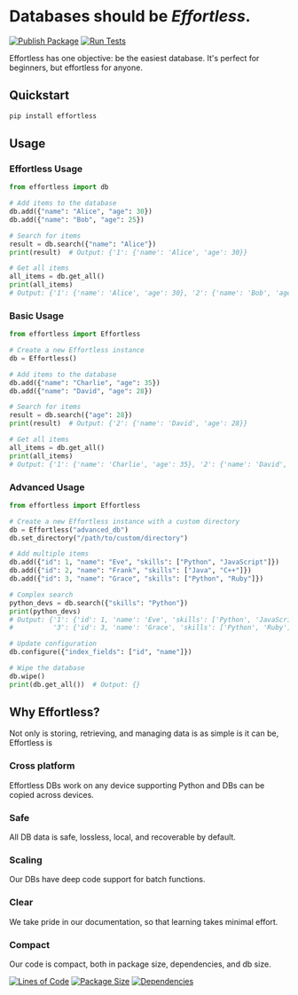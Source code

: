 # Databases should be _Effortless_.

[![Publish Package](https://github.com/bboonstra/Effortless/actions/workflows/publish.yml/badge.svg?branch=main)](https://github.com/bboonstra/Effortless/actions/workflows/publish.yml)
[![Run Tests](https://github.com/bboonstra/Effortless/actions/workflows/test.yml/badge.svg?branch=main)](https://github.com/bboonstra/Effortless/actions/workflows/test.yml)

Effortless has one objective: be the easiest database.
It's perfect for beginners, but effortless for anyone.

## Quickstart

```bash
pip install effortless
```

## Usage

### Effortless Usage

```python
from effortless import db

# Add items to the database
db.add({"name": "Alice", "age": 30})
db.add({"name": "Bob", "age": 25})

# Search for items
result = db.search({"name": "Alice"})
print(result)  # Output: {'1': {'name': 'Alice', 'age': 30}}

# Get all items
all_items = db.get_all()
print(all_items)
# Output: {'1': {'name': 'Alice', 'age': 30}, '2': {'name': 'Bob', 'age': 25}}
```

### Basic Usage

```python
from effortless import Effortless

# Create a new Effortless instance
db = Effortless()

# Add items to the database
db.add({"name": "Charlie", "age": 35})
db.add({"name": "David", "age": 28})

# Search for items
result = db.search({"age": 28})
print(result)  # Output: {'2': {'name': 'David', 'age': 28}}

# Get all items
all_items = db.get_all()
print(all_items)
# Output: {'1': {'name': 'Charlie', 'age': 35}, '2': {'name': 'David', 'age': 28}}
```

### Advanced Usage

```python
from effortless import Effortless

# Create a new Effortless instance with a custom directory
db = Effortless("advanced_db")
db.set_directory("/path/to/custom/directory")

# Add multiple items
db.add({"id": 1, "name": "Eve", "skills": ["Python", "JavaScript"]})
db.add({"id": 2, "name": "Frank", "skills": ["Java", "C++"]})
db.add({"id": 3, "name": "Grace", "skills": ["Python", "Ruby"]})

# Complex search
python_devs = db.search({"skills": "Python"})
print(python_devs)
# Output: {'1': {'id': 1, 'name': 'Eve', 'skills': ['Python', 'JavaScript']},
#          '3': {'id': 3, 'name': 'Grace', 'skills': ['Python', 'Ruby']}}

# Update configuration
db.configure({"index_fields": ["id", "name"]})

# Wipe the database
db.wipe()
print(db.get_all())  # Output: {}
```

## Why Effortless?

Not only is storing, retrieving, and managing data is as simple is it can be,
Effortless is

### Cross platform

Effortless DBs work on any device supporting Python and DBs can be copied across
devices.

### Safe

All DB data is safe, lossless, local, and recoverable by default.

### Scaling

Our DBs have deep code support for batch functions.

### Clear

We take pride in our documentation, so that learning takes minimal effort.

### Compact

Our code is compact, both in package size, dependencies, and db size.

[![Lines of Code](https://img.shields.io/github/languages/code-size/bboonstra/Effortless)](https://github.com/bboonstra/Effortless)
[![Package Size](https://img.shields.io/github/repo-size/bboonstra/Effortless)](https://github.com/bboonstra/Effortless)
[![Dependencies](https://img.shields.io/librariesio/github/bboonstra/Effortless)](https://libraries.io/github/bboonstra/Effortless)
